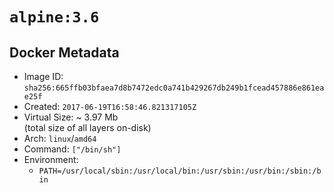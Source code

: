 # `alpine:3.6`

## Docker Metadata

- Image ID: `sha256:665ffb03bfaea7d8b7472edc0a741b429267db249b1fcead457886e861eae25f`
- Created: `2017-06-19T16:58:46.821317105Z`
- Virtual Size: ~ 3.97 Mb  
  (total size of all layers on-disk)
- Arch: `linux`/`amd64`
- Command: `["/bin/sh"]`
- Environment:
  - `PATH=/usr/local/sbin:/usr/local/bin:/usr/sbin:/usr/bin:/sbin:/bin`
